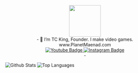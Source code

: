 <div id="header" align="center">  
  <img src="https://user-images.githubusercontent.com/128671881/235335060-75d49048-6626-44f9-a163-ed6806f64309.png" width="100"/> 
</div>

<div align="center"> 
  - 👋 I’m TC King, Founder.  I make video games.
</div>
<div align="center"> 
  www.PlanetMaenad.com
</div>
<div align="center"> 
  <a href="https://www.youtube.com/@KingCeryn">
    <img src="https://img.shields.io/badge/YouTube-red?style=for-the-badge&logo=youtube&logoColor=white" alt="Youtube Badge"/>
  </a>
  <a href="https://www.instagram.com/tckingceryn/">
    <img src="https://img.shields.io/badge/Instagram-purple?style=for-the-badge&logo=instagram&logoColor=white" alt="Instagram Badge"/>
  </a>
</div>


<div align="center"> 
  - 
</div>

![Github Stats](https://github-readme-stats.vercel.app/api?username=TCKingCeryn&count_private=true&show_icons=true&include_all_commits=true&theme=tokyonight&layout=compact)
![Top Languages](https://github-readme-stats.vercel.app/api/top-langs/?username=TCKingCeryn&hide=TeX&layout=compact&theme=tokyonight)

<!---
TCKingCeryn/TCKingCeryn is a ✨ special ✨ repository because its `README.md` (this file) appears on your GitHub profile.
You can click the Preview link to take a look at your changes.
--->
